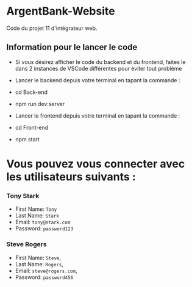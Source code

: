 # ArgentBank-Website 

Code du projet 11 d'intégrateur web.

## Information pour le lancer le code

 - Si vous désirez afficher le code du backend et du frontend, faites le dans 2 instances de VSCode différentes pour éviter tout problème

 - Lancer le backend depuis votre terminal en tapant la commande :
 - cd Back-end
 - npm run dev:server
 
 - Lancer le frontend depuis votre terminal en tapant la commande :
 - cd Front-end
 - npm start

# Vous pouvez vous connecter avec les utilisateurs suivants :

### Tony Stark
- First Name: `Tony`
- Last Name: `Stark`
- Email: `tony@stark.com`
- Password: `password123`

### Steve Rogers
- First Name: `Steve`,
- Last Name: `Rogers`,
- Email: `steve@rogers.com`,
- Password: `password456`
